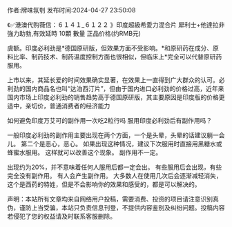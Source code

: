 <p>作者:牌味氛刳 发布时间:2024-04-27 23:50:08</p>
<p>《✅港澳代购薇信：６１４１_６１２２ 》印度超級希愛力混合片 犀利士+他達拉非 強力助勃,有效延時 10顆 數量 正品价格(约RMB元) </p>
									<p>虞额。印度必利劲是*德国原研版，但效果方面不受影响。*和原研药在成分、原料比率、制药技术、制药温度控制方面也很相似，但临床上*完全可以代替原研药服用。</p><p></p><p>上市以来，其延长爱的时间效果确实显著，在效果上一直得到广大群众的认可。必利劲的国内商品名也叫“达泊西汀片”，但由于国内进口必利劲的价格过高，近年来国内市场上印度必利劲的销售趋势高于德国原研版，其主要原因是印度版的价格更适中，亲切价，普通消费者的经济能力</p><p></p><p>如何避免印度万艾可的副作用一次吃2粒行吗 服用印度必利劲后有副作用吗？</p><p></p><p>一般印度必利劲的副作用主要出现在两个方面，一个是头晕，头晕的话建议躺一会儿。 第二个是恶心，恶心。 如果出现这种情况，建议下次服用时直接用黑糖水或蜂蜜水服用。 这样就可以改善这个现象。 副作用不一定。</p><p></p><p>出现约为20%，并不意味着任何人服用后都一定会出。 有些服用后会出现，有些完全没有副作用。 有人会产生副作用。 大多数人在使用几次后会逐渐减轻消失，这个是西药的特姓，但是不会影响你的效果和感受的，都是可以解决的。</p>				声明：本站所有文章均来自网络用户投稿，需要消费、投资的项目请注意识别真伪，谨防上当受骗，本站只负责信息刊登，不提供内容鉴别及纠纷问题。投稿内容若侵犯了您的权益请及时联系客服删除。				
